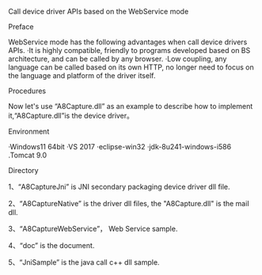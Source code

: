 Call device driver APIs based on the WebService mode

Preface

WebService mode has the following advantages when call device drivers APIs.
·It is highly compatible, friendly to programs developed based on BS architecture, and can be called by any browser.
·Low coupling, any language can be called based on its own HTTP, no longer need to focus on the language and platform of the driver itself.

Procedures

Now let's use “A8Capture.dll” as an example to describe how to implement it,“A8Capture.dll”is the device driver。


Environment

·Windows11 64bit
·VS 2017
·eclipse-win32
·jdk-8u241-windows-i586
.Tomcat 9.0


Directory

1、“A8CaptureJni” is JNI secondary packaging device driver dll file.

2、“A8CaptureNative” is the driver dll files, the "A8Capture.dll" is the mail dll.

3、“A8CaptureWebService”， Web Service sample.

4、“doc” is the document.

5、“JniSample” is the java call c++ dll sample.
